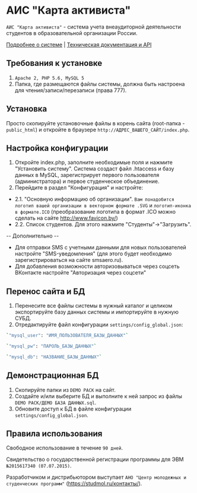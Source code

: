 # АИС "Карта активиста"
`АИС "Карта активиста"` - система учета внеаудиторной деятельности студентов в образовательной организации России.

[Подробнее о системе](https://github.com/danilov1/activist-card/blob/master/%D0%90%D0%98%D0%A1%20%D0%9A%D0%B0%D1%80%D1%82%D0%B0%20%D0%B0%D0%BA%D1%82%D0%B8%D0%B2%D0%B8%D1%81%D1%82%D0%B0%20(2018).pdf) | [Техническая документация и API](https://github.com/danilov1/activist-card/blob/master/%D0%94%D0%9E%D0%9A%D0%A3%D0%9C%D0%95%D0%9D%D0%A2%D0%90%D0%A6%D0%98%D0%AF%20%D0%90%D0%98%D0%A1%20%22%D0%9A%D0%90%D0%A0%D0%A2%D0%90%20%D0%90%D0%9A%D0%A2%D0%98%D0%92%D0%98%D0%A1%D0%A2%D0%90%22.pdf)

## Требования к установке
1. `Apache 2, PHP 5.6, MySQL 5`
2. Папка, где размещаются файлы системы, должна быть настроена для чтения/записи/перезаписи (права 777).

## Установка
Просто скопируйте установочные файлы в корень сайта (root-папка - `public_html`) и откройте в браузере `http://АДРЕС_ВАШЕГО_САЙТ/index.php`.

## Настройка конфигурации
1. Откройте index.php, заполните необходимые поля и нажмите "Установить систему". Система создаст файл .htaccess и базу данных в MySQL, зарегистрирует первого пользователя (администратора) и первое студенческое объединение.
2. Перейдите в раздел "Конфигурация" и настройте:
- 2.1. "Основную информацию об организации". `Вам понадобится логотип вашей организации в векторном формате .SVG` и `логотип-иконка в формате.ICO` (преобразование логотипа в формат .ICO можно сделать на сайте http://www.favicon.by/)
- 2.2. Список студентов. Для этого нажмите "Студенты"->"Загрузить".

-- Дополнительно --
- Для отправки SMS с учетными данными для новых пользователей настройте "SMS-уведомления" (для этого будет необходимо зарегистрироваться на сайте smsaero.ru).
- Для добавления возможности авторизовываться через соцсеть ВКонтакте настройте "Авторизация через соцсети"

## Перенос сайта и БД
1. Перенесите все файлы системы в нужный каталог и целиком экспортируйте базу данных системы и импортируйте в нужную СУБД.
2. Отредактируйте файл конфигурации `settings/config_global.json`:
```sh
`"mysql_user": "ИМЯ_ПОЛЬЗОВАТЕЛЯ_БАЗЫ_ДАННЫХ"`
```
```sh
`"mysql_pw": "ПАРОЛЬ_БАЗЫ_ДАННЫХ"`
```
```sh
`"mysql_db": "НАЗВАНИЕ_БАЗЫ_ДАННЫХ"`
```

## Демонстрационная БД
1. Скопируйте папки из `DEMO PACK` на сайт.
2. Создайте и/или выберите БД и выполните к ней запрос из файлы `DEMO PACK/ДЕМО БАЗА ДАННЫХ.sql`.
3. Обновите доступ к БД в файле конфигурации `settings/config_global.json`.

## Правила использования
Свободное использование в течение `90 дней`.

Свидетельство о государственной регистрации программы для ЭВМ `№2015617340 (07.07.2015)`.

Разработчиком и дистрибьютором выступает `АНО "Центр молодежных и студенческих программ"` (https://studmol.ru/контакты/).
